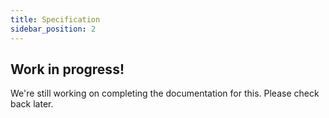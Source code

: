 ```yaml
---
title: Specification
sidebar_position: 2
---
```


## Work in progress!

We're still working on completing the documentation for this. Please check back later.

